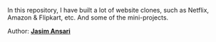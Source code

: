 In this repository, I have built a lot of website clones, such as Netflix, Amazon & Flipkart, etc. And some of the mini-projects.

Author: **[Jasim Ansari](https://www.linkedin.com/in/jasim-ansari23/ "LinkedIn")**
